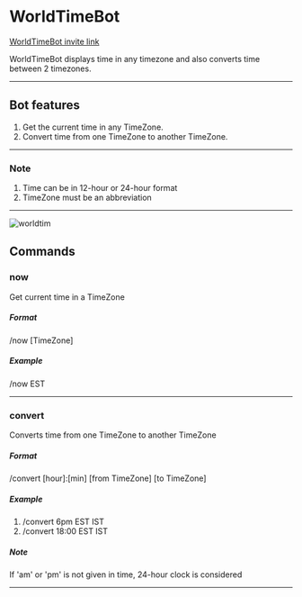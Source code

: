 # WorldTimeBot

[WorldTimeBot invite link](https://discord.com/api/oauth2/authorize?client_id=804619486639423518&permissions=2147567616&scope=bot%20applications.commands)

WorldTimeBot displays time in any timezone and also converts time between 2 timezones.

-----------------------------------------------------------------------

## Bot features

1. Get the current time in any TimeZone.
2. Convert time from one TimeZone to another TimeZone.

-----------------------------------------------------------------------

### Note
1. Time can be in 12-hour or 24-hour format 
2. TimeZone must be an abbreviation

-----------------------------------------------------------------------
![worldtim](https://user-images.githubusercontent.com/15999442/231450185-7ff658ee-67f3-4c4a-89b3-a11b8ffd1b31.PNG)

## Commands

### **now**
Get current time in a TimeZone
##### Format
/now [TimeZone]
##### Example
/now EST

--------------------------------------

### **convert**
Converts time from one TimeZone to another TimeZone
##### Format
/convert [hour]:[min] [from TimeZone] [to TimeZone]
##### Example
1. /convert 6pm EST IST 
2. /convert 18:00 EST IST
##### Note
If 'am' or 'pm' is not given in time, 24-hour clock is considered

--------------------------------------
